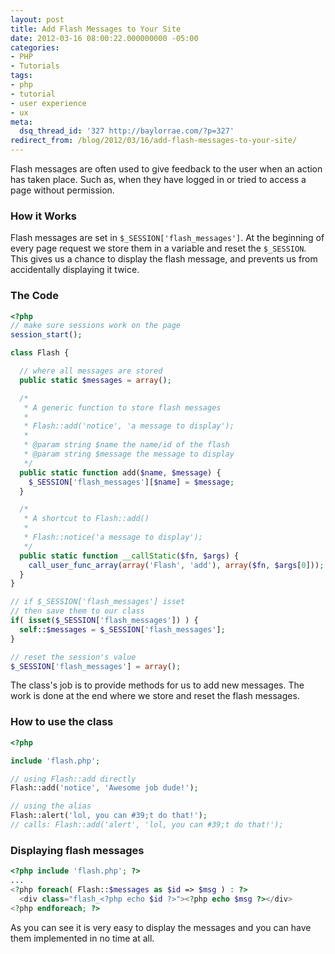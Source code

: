 ```yaml
---
layout: post
title: Add Flash Messages to Your Site
date: 2012-03-16 08:00:22.000000000 -05:00
categories:
- PHP
- Tutorials
tags:
- php
- tutorial
- user experience
- ux
meta:
  dsq_thread_id: '327 http://baylorrae.com/?p=327'
redirect_from: /blog/2012/03/16/add-flash-messages-to-your-site/
---
```


Flash messages are often used to give feedback to the user when an action has
taken place. Such as, when they have logged in or tried to access a page without
permission.

### How it Works

Flash messages are set in `$_SESSION['flash_messages']`. At the
beginning of every page request we store them in a variable and reset the
`$_SESSION`. This gives us a chance to display the flash message, and prevents
us from accidentally displaying it twice.

### The Code

```php
<?php
// make sure sessions work on the page
session_start();

class Flash {

  // where all messages are stored
  public static $messages = array();

  /*
   * A generic function to store flash messages
   *
   * Flash::add('notice', 'a message to display');
   *
   * @param string $name the name/id of the flash
   * @param string $message the message to display
   */
  public static function add($name, $message) {
    $_SESSION['flash_messages'][$name] = $message;
  }

  /*
   * A shortcut to Flash::add()
   *
   * Flash::notice('a message to display');
   */
  public static function __callStatic($fn, $args) {
    call_user_func_array(array('Flash', 'add'), array($fn, $args[0]));
  }
}

// if $_SESSION['flash_messages'] isset
// then save them to our class
if( isset($_SESSION['flash_messages']) ) {
  self::$messages = $_SESSION['flash_messages'];
}

// reset the session's value
$_SESSION['flash_messages'] = array();
```

The class's job is to provide methods for us to add new messages. The work is
done at the end where we store and reset the flash messages.

### How to use the class

```php
<?php

include 'flash.php';

// using Flash::add directly
Flash::add('notice', 'Awesome job dude!');

// using the alias
Flash::alert('lol, you can #39;t do that!');
// calls: Flash::add('alert', 'lol, you can #39;t do that!');
```

### Displaying flash messages

```php
<?php include 'flash.php'; ?>
...
<?php foreach( Flash::$messages as $id => $msg ) : ?>
  <div class="flash_<?php echo $id ?>"><?php echo $msg ?></div>
<?php endforeach; ?>
```

As you can see it is very easy to display the messages and you can have them
implemented in no time at all.
